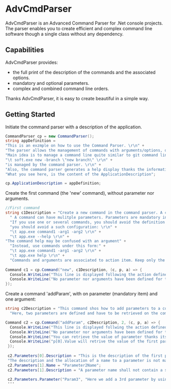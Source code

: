 # AdvCmdParser
AdvCmdParser is an Advanced Command Parser for .Net console projects.  
The parser enables you to create efficient and complex command line software though a single class without any dependency.

## Capabilities
AdvCmdParser provides:
- the full print of the description of the commands and the associated options.
- mandatory and optional parameters.
- complex and combined command line orders.

Thanks AdvCmdParser, it is easy to create beautiful in a simple way.

## Getting Started

Initiate the command parser with a description of the application.
```cs
CommandParser cp = new CommandParser();
string appDefinition =
"This is an exzmple on how to use the Command Parser. \r\n" +
"The parser allows the management of commands with arguments/options, or a simple use of arguments. \r\n" +
"Main idea is to manage a command line quite similar to git command line. Typically, a command line: \r\n" +
"\t soft.exe new -branch \"new branch\" \r\n" +
"is managed by the command parser. \r\n" +
"Also, the command parser generates a help display thanks the information provided during the configuration. \r\n" +
"What you see here, is the content of the ApplicationDescription";

cp.ApplicationDescription = appDefinition;
```
Create the first command (the 'new' command), without parameter nor arguments.
```cs
//First command
string c1Description = "Create a new command in the command parser. A command is the first word just after the application name. A command shall never start by the arguments prefix (usually defined by -), and shall not be a space. \r\n" +
  " A command can have mulitple parameters. Parameters are mandatory inputs, while arguments are optional items. \r\n" +
  "If you use one or several commands, you should avoid the definition of arguments at application level. \r\n" +
  "you should avoid a such configuration: \r\n" +
  "\t app.exe command1 -arg1 -arg2 \r\n" +
  "\t app.exe --help \r\n" +
"The command help may be confused with an argument" +
  "Instead, use commands under this form:" +
  "\t app.exe command1 -arg1 -arg2 \r\n" +
  "\t app.exe help \r\n" +
  "Commands and arguments are associated to action item. Keep only the action of an argument associated to command to define a configuration. Do not execute specific command or launch a process from them. Else, your command will not be executed as expected.";
            
Command c1 = cp.Command("new", c1Description, (c, p, a) => {
  Console.WriteLine("This line is displayed following the action defined for the command new.");
  Console.WriteLine("No parameter nor arguments have been defined for this command.");
});
```

Create a command 'addParam', with on parameter (mandatory item) and one argument:
```cs
string c2Description = "This command shos how to add parameters to a command \r\n" +
  "Here, two parameters are defined and have to be retrieved on the command line to allow the action associated to the command";

Command c2 = cp.Command("addParam", c2Description, 2, (c, p, a) => {
  Console.WriteLine("This line is displayed follwing the action defined for the command new.");
  Console.WriteLine("No parameter nor arguments have been defined for this command.");
  Console.WriteLine("You can retrieve the value of parameter thanks its field Value");
  Console.WriteLine("p[0].Value will retrive the value of the first parameter \t\n");
 });
 
 c2.Parameters[0].Description = "This is the description of the first parameter. The name of the parameter is used for display. " + 
 "The description and the allocation of a name to a parameter is not mandatory. They are automatically defined thanks a constructor";
 c2.Parameters[1].Name = "Parameter2Name";
 c2.Parameters[1].Description = "A parameter name shall not contain a space.";

 c2.Parameters.Parameter("Param3", "Here we add a 3rd parameter by using a different method");
 '''

